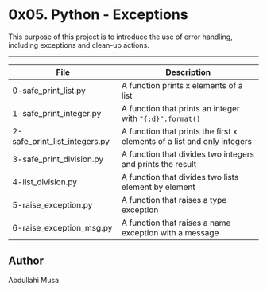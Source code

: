 # 0x05. Python - Exceptions

This purpose of this project is to introduce the use of error handling, including exceptions and clean-up actions.

---
File | Description
--- |---
0-safe_print_list.py | A function prints x elements of a list |
1-safe_print_integer.py | A function that prints an integer with ```"{:d}".format()```
2-safe_print_list_integers.py | A function that prints the first x elements of a list and only integers
3-safe_print_division.py | A function that divides two integers and prints the result
4-list_division.py | A function that divides two lists element by element
5-raise_exception.py | A function that raises a type exception
6-raise_exception_msg.py | A function that raises a name exception with a message

## Author
Abdullahi Musa
